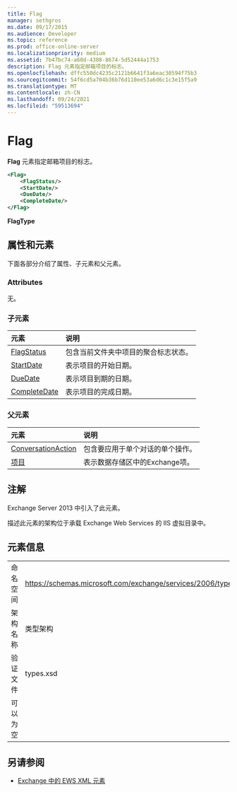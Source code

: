 ```yaml
---
title: Flag
manager: sethgros
ms.date: 09/17/2015
ms.audience: Developer
ms.topic: reference
ms.prod: office-online-server
ms.localizationpriority: medium
ms.assetid: 7b47bc74-a60d-4308-8674-5d52444a1753
description: Flag 元素指定邮箱项目的标志。
ms.openlocfilehash: dffc550dc4235c2121b6641f3a6eac30594f75b3
ms.sourcegitcommit: 54f6cd5a704b36b76d110ee53a6d6c1c3e15f5a9
ms.translationtype: MT
ms.contentlocale: zh-CN
ms.lasthandoff: 09/24/2021
ms.locfileid: "59513694"
---
```

# <a name="flag"></a>Flag

**Flag** 元素指定邮箱项目的标志。 
  
```XML
<Flag>
    <FlagStatus/>
    <StartDate/>
    <DueDate/>
    <CompleteDate/>
</Flag>
```

 **FlagType**
## <a name="attributes-and-elements"></a>属性和元素

下面各部分介绍了属性、子元素和父元素。
  
### <a name="attributes"></a>Attributes

无。
  
### <a name="child-elements"></a>子元素

|**元素**|**说明**|
|:-----|:-----|
|[FlagStatus](flagstatus.md) <br/> |包含当前文件夹中项目的聚合标志状态。  <br/> |
|[StartDate](startdate.md) <br/> |表示项目的开始日期。  <br/> |
|[DueDate](duedate.md) <br/> |表示项目到期的日期。  <br/> |
|[CompleteDate](completedate.md) <br/> |表示项目的完成日期。  <br/> |
   
### <a name="parent-elements"></a>父元素

|**元素**|**说明**|
|:-----|:-----|
|[ConversationAction](conversationaction.md) <br/> |包含要应用于单个对话的单个操作。  <br/> |
|[项目](item.md) <br/> |表示数据存储区中的Exchange项。  <br/> |
   
## <a name="remarks"></a>注解

Exchange Server 2013 中引入了此元素。
  
描述此元素的架构位于承载 Exchange Web Services 的 IIS 虚拟目录中。
  
## <a name="element-information"></a>元素信息

|||
|:-----|:-----|
|命名空间  <br/> |https://schemas.microsoft.com/exchange/services/2006/types  <br/> |
|架构名称  <br/> |类型架构  <br/> |
|验证文件  <br/> |types.xsd  <br/> |
|可以为空  <br/> ||
   
## <a name="see-also"></a>另请参阅



- [Exchange 中的 EWS XML 元素](ews-xml-elements-in-exchange.md)

